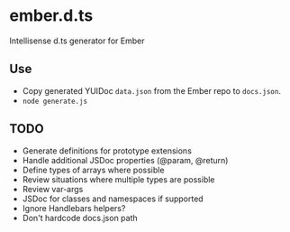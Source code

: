 # ember.d.ts

Intellisense d.ts generator for Ember

## Use

* Copy generated YUIDoc `data.json` from the Ember repo to `docs.json`.
* `node generate.js`

## TODO

* Generate definitions for prototype extensions
* Handle additional JSDoc properties (@param, @return)
* Define types of arrays where possible
* Review situations where multiple types are possible
* Review var-args
* JSDoc for classes and namespaces if supported
* Ignore Handlebars helpers?
* Don't hardcode docs.json path
